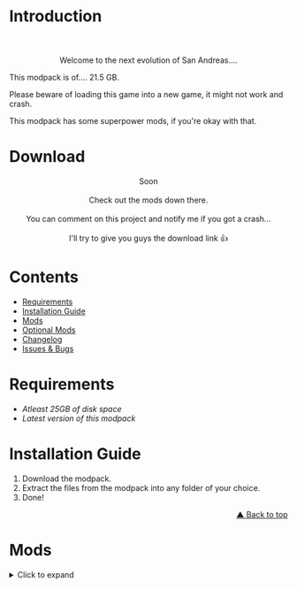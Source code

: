 # Introduction
<h3 align="center"></h3><br>
<p align="center">
Welcome to the next evolution of San Andreas....
 
This modpack is of.... 21.5 GB.

Please beware of loading this game into a new game, it might not work and crash.

This modpack has some superpower mods, if you're okay with that.
# Download
<p align="center">Soon
<br><br>
Check out the mods down there.
<br><br>
You can comment on this project and notify me if you got a crash...
<br><br>
I'll try to give you guys the download link 👍</p>

# Contents
- [Requirements](#requirements)
- [Installation Guide](#installation-guide)
- [Mods](#mods)
- [Optional Mods](#optional-mods)
- [Changelog](#changelog)
- [Issues & Bugs](#issues--bugs)

# Requirements
- *Atleast 25GB of disk space*
- *Latest version of this modpack*

# Installation Guide
1. Download the modpack.
2. Extract the files from the modpack into any folder of your choice.
3. Done!
<p align="right">
  <a href="#download">▲ Back to top</a></p>

# Mods
<details>
  <summary>Click to expand</summary>
- [Buy Property](https://www.mixmods.com.br/2022/06/buy-property-mod-comprar-propriedades/)
- [Cheat Menu](https://www.gtainside.com/en/sanandreas/mods/125320-san-andreas-cheat-menu/)
